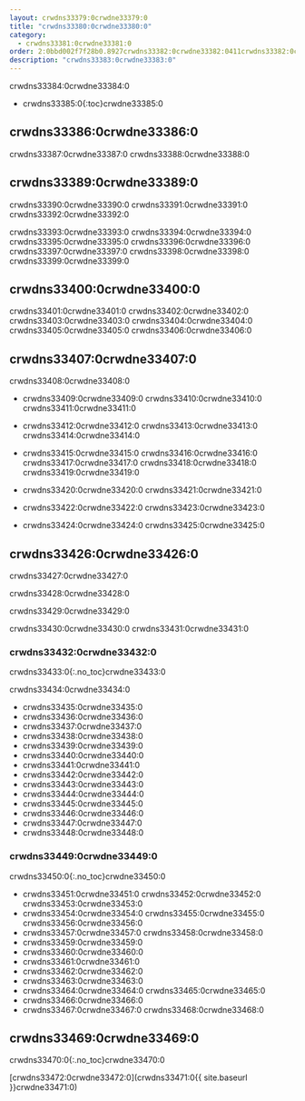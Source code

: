 ```yaml
---
layout: crwdns33379:0crwdne33379:0
title: "crwdns33380:0crwdne33380:0"
category:
  - crwdns33381:0crwdne33381:0
order: 2:0bbd002f7f28b0.8927crwdns33382:0crwdne33382:0411crwdns33382:0crwdne33382:0
description: "crwdns33383:0crwdne33383:0"
---
```

crwdns33384:0crwdne33384:0

- crwdns33385:0{:toc}crwdne33385:0

## crwdns33386:0crwdne33386:0

crwdns33387:0crwdne33387:0 crwdns33388:0crwdne33388:0

## crwdns33389:0crwdne33389:0

crwdns33390:0crwdne33390:0 crwdns33391:0crwdne33391:0 crwdns33392:0crwdne33392:0

crwdns33393:0crwdne33393:0 crwdns33394:0crwdne33394:0 crwdns33395:0crwdne33395:0 crwdns33396:0crwdne33396:0 crwdns33397:0crwdne33397:0 crwdns33398:0crwdne33398:0 crwdns33399:0crwdne33399:0

## crwdns33400:0crwdne33400:0

crwdns33401:0crwdne33401:0 crwdns33402:0crwdne33402:0 crwdns33403:0crwdne33403:0 crwdns33404:0crwdne33404:0 crwdns33405:0crwdne33405:0 crwdns33406:0crwdne33406:0

## crwdns33407:0crwdne33407:0

crwdns33408:0crwdne33408:0

- crwdns33409:0crwdne33409:0 crwdns33410:0crwdne33410:0 crwdns33411:0crwdne33411:0

- crwdns33412:0crwdne33412:0 crwdns33413:0crwdne33413:0 crwdns33414:0crwdne33414:0

- crwdns33415:0crwdne33415:0 crwdns33416:0crwdne33416:0 crwdns33417:0crwdne33417:0 crwdns33418:0crwdne33418:0 crwdns33419:0crwdne33419:0

- crwdns33420:0crwdne33420:0 crwdns33421:0crwdne33421:0

- crwdns33422:0crwdne33422:0 crwdns33423:0crwdne33423:0

- crwdns33424:0crwdne33424:0 crwdns33425:0crwdne33425:0

## crwdns33426:0crwdne33426:0

crwdns33427:0crwdne33427:0

crwdns33428:0crwdne33428:0

crwdns33429:0crwdne33429:0

crwdns33430:0crwdne33430:0 crwdns33431:0crwdne33431:0

### crwdns33432:0crwdne33432:0

crwdns33433:0{:.no_toc}crwdne33433:0

<!-- TODO: automate this from event-cataloger --> crwdns33434:0crwdne33434:0

- crwdns33435:0crwdne33435:0
- crwdns33436:0crwdne33436:0
- crwdns33437:0crwdne33437:0
- crwdns33438:0crwdne33438:0
- crwdns33439:0crwdne33439:0
- crwdns33440:0crwdne33440:0
- crwdns33441:0crwdne33441:0
- crwdns33442:0crwdne33442:0
- crwdns33443:0crwdne33443:0
- crwdns33444:0crwdne33444:0
- crwdns33445:0crwdne33445:0
- crwdns33446:0crwdne33446:0
- crwdns33447:0crwdne33447:0
- crwdns33448:0crwdne33448:0

### crwdns33449:0crwdne33449:0

crwdns33450:0{:.no_toc}crwdne33450:0

- crwdns33451:0crwdne33451:0 crwdns33452:0crwdne33452:0 crwdns33453:0crwdne33453:0
- crwdns33454:0crwdne33454:0 crwdns33455:0crwdne33455:0 crwdns33456:0crwdne33456:0
- crwdns33457:0crwdne33457:0 crwdns33458:0crwdne33458:0
- crwdns33459:0crwdne33459:0
- crwdns33460:0crwdne33460:0
- crwdns33461:0crwdne33461:0
- crwdns33462:0crwdne33462:0
- crwdns33463:0crwdne33463:0
- crwdns33464:0crwdne33464:0 crwdns33465:0crwdne33465:0
- crwdns33466:0crwdne33466:0
- crwdns33467:0crwdne33467:0 crwdns33468:0crwdne33468:0

## crwdns33469:0crwdne33469:0

crwdns33470:0{:.no_toc}crwdne33470:0

[crwdns33472:0crwdne33472:0](crwdns33471:0{{ site.baseurl }}crwdne33471:0)